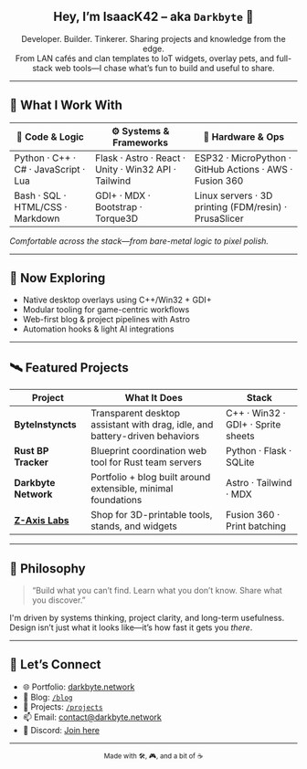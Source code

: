 <!-- GitHub Profile README for @darkbyte42 -->

<h2 align="center">Hey, I’m IsaacK42 – aka <code>Darkbyte</code> 👋</h2>
<p align="center">
  Developer. Builder. Tinkerer. Sharing projects and knowledge from the edge.<br>
  From LAN cafés and clan templates to IoT widgets, overlay pets, and full-stack web tools—I chase what’s fun to build and useful to share.
</p>

---

## 🧰 What I Work With

| 🧠 Code & Logic | ⚙️ Systems & Frameworks | 🔌 Hardware & Ops |
|----------------|-------------------------|-------------------|
| Python · C++ · C# · JavaScript · Lua | Flask · Astro · React · Unity · Win32 API · Tailwind | ESP32 · MicroPython · GitHub Actions · AWS · Fusion 360 |
| Bash · SQL · HTML/CSS · Markdown | GDI+ · MDX · Bootstrap · Torque3D | Linux servers · 3D printing (FDM/resin) · PrusaSlicer |

*Comfortable across the stack—from bare-metal logic to pixel polish.*

---

## 🧪 Now Exploring
- Native desktop overlays using C++/Win32 + GDI+  
- Modular tooling for game-centric workflows  
- Web-first blog & project pipelines with Astro  
- Automation hooks & light AI integrations  

---

## 🛰️ Featured Projects

| Project | What It Does | Stack |
|--------|---------------|-------|
| **ByteInstyncts** | Transparent desktop assistant with drag, idle, and battery-driven behaviors | C++ · Win32 · GDI+ · Sprite sheets |
| **Rust BP Tracker** | Blueprint coordination web tool for Rust team servers | Python · Flask · SQLite |
| **Darkbyte Network** | Portfolio + blog built around extensible, minimal foundations | Astro · Tailwind · MDX |
| [**Z-Axis Labs**](https://www.etsy.com/shop/ZAxisLabs) | Shop for 3D-printable tools, stands, and widgets | Fusion 360 · Print batching |

---

## 🧠 Philosophy

> “Build what you can’t find. Learn what you don’t know. Share what you discover.”

I'm driven by systems thinking, project clarity, and long-term usefulness.  
Design isn’t just what it looks like—it’s how fast it gets you *there*.

---

## 🔗 Let’s Connect

- 🌐 Portfolio: [darkbyte.network](https://darkbyte.network)
- 🧵 Blog: [`/blog`](https://darkbyte.network/blog)
- 🧰 Projects: [`/projects`](https://darkbyte.network/projects)
- 📫 Email: [contact@darkbyte.network](mailto:contact@darkbyte.network)
- 💬 Discord: [Join here](https://discord.gg/PGRnmJ3QGP)

---

<p align="center">
  <sub>Made with 🛠️, 🎮, and a bit of ☕</sub>
</p>
